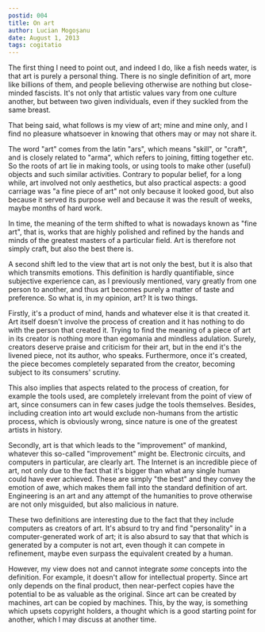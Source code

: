 ```yaml
---
postid: 004
title: On art
author: Lucian Mogoșanu
date: August 1, 2013
tags: cogitatio
---
```


The first thing I need to point out, and indeed I do, like a fish needs water,
is that art is purely a personal thing. There is no single definition of art,
more like billions of them, and people believing otherwise are nothing but
close-minded fascists. It's not only that artistic values vary from one culture
another, but between two given individuals, even if they suckled from the same
breast.

That being said, what follows is my view of art; mine and mine only, and I find
no pleasure whatsoever in knowing that others may or may not share it.

<!--more-->

The word "art" comes from the latin "ars", which means "skill", or "craft", and
is closely related to "arma", which refers to joining, fitting together etc. So
the roots of art lie in making tools, or using tools to make other (useful)
objects and such similar activities. Contrary to popular belief, for a long
while, art involved not only aesthetics, but also practical aspects: a good
carriage was "a fine piece of art" not only because it looked good, but also
because it served its purpose well and because it was the result of weeks,
maybe months of hard work.

In time, the meaning of the term shifted to what is nowadays known as "fine
art", that is, works that are highly polished and refined by the hands and
minds of the greatest masters of a particular field. Art is therefore not
simply craft, but also the best there is.

A second shift led to the view that art is not only the best, but it is also
that which transmits emotions. This definition is hardly quantifiable, since
subjective experience can, as I previously mentioned, vary greatly from one
person to another, and thus art becomes purely a matter of taste and
preference. So what is, in my opinion, art? It is two things.

Firstly, it's a product of mind, hands and whatever else it is that created it.
Art itself doesn't involve the process of creation and it has nothing to do
with the person that created it. Trying to find the meaning of a piece of art
in its creator is nothing more than egomania and mindless adulation.  Surely,
creators deserve praise and criticism for their art, but in the end it's the
livened piece, not its author, who speaks. Furthermore, once it's created, the
piece becomes completely separated from the creator, becoming subject to its
consumers' scrutiny.

This also implies that aspects related to the process of creation, for example
the tools used, are completely irrelevant from the point of view of art, since
consumers can in few cases judge the tools themselves. Besides, including
creation into art would exclude non-humans from the artistic process, which is
obviously wrong, since nature is one of the greatest artists in history.

Secondly, art is that which leads to the "improvement" of mankind, whatever
this so-called "improvement" might be. Electronic circuits, and computers in
particular, are clearly art. The Internet is an incredible piece of art, not
only due to the fact that it's bigger than what any single human could have
ever achieved. These are simply "the best" and they convey the emotion of awe,
which makes them fall into the standard definition of art. Engineering is an
art and any attempt of the humanities to prove otherwise are not only
misguided, but also malicious in nature.

These two definitions are interesting due to the fact that they include
computers as creators of art. It's absurd to try and find "personality" in a
computer-generated work of art; it is also absurd to say that that which is
generated by a computer is not art, even though it can compete in refinement,
maybe even surpass the equivalent created by a human.

However, my view does not and cannot integrate *some* concepts into the
definition. For example, it doesn't allow for intellectual property. Since art
only depends on the final product, then near-perfect copies have the potential
to be as valuable as the original. Since art can be created by machines, art
can be copied by machines. This, by the way, is something which upsets
copyright holders, a thought which is a good starting point for another, which
I may discuss at another time.
